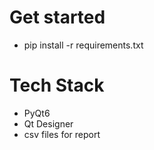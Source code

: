 # Get started
 - pip install -r requirements.txt


 # Tech Stack 
  - PyQt6
  - Qt Designer
  - csv files for report

